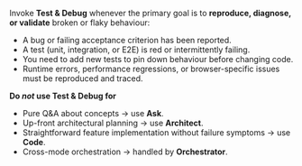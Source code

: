 Invoke **Test & Debug** whenever the primary goal is to **reproduce, diagnose, or validate** broken or flaky behaviour:

- A bug or failing acceptance criterion has been reported.  
- A test (unit, integration, or E2E) is red or intermittently failing.  
- You need to add new tests to pin down behaviour before changing code.  
- Runtime errors, performance regressions, or browser-specific issues must be reproduced and traced.

**Do _not_ use Test & Debug for**

- Pure Q&A about concepts → use **Ask**.  
- Up-front architectural planning → use **Architect**.  
- Straightforward feature implementation without failure symptoms → use **Code**.  
- Cross-mode orchestration → handled by **Orchestrator**.
